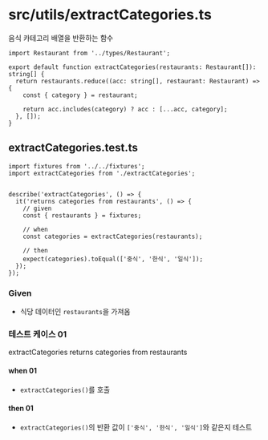 # src/utils/extractCategories.ts

음식 카테고리 배열을 반환하는 함수

```tsx
import Restaurant from '../types/Restaurant';

export default function extractCategories(restaurants: Restaurant[]): string[] {
  return restaurants.reduce((acc: string[], restaurant: Restaurant) => {
    const { category } = restaurant;

    return acc.includes(category) ? acc : [...acc, category];
  }, []);
}
```

## extractCategories.test.ts

```tsx
import fixtures from '../../fixtures';
import extractCategories from './extractCategories';


describe('extractCategories', () => {
  it('returns categories from restaurants', () => {
    // given
    const { restaurants } = fixtures;

    // when
    const categories = extractCategories(restaurants);

    // then
    expect(categories).toEqual(['중식', '한식', '일식']);
  });
});
```

### Given

- 식당 데이터인 `restaurants`을 가져옴

### 테스트 케이스 01

extractCategories returns categories from restaurants

#### when 01

- `extractCategories()`를 호출

#### then 01

- `extractCategories()`의 반환 값이 `['중식', '한식', '일식']`와 같은지 테스트
